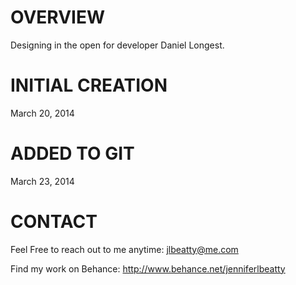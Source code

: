 OVERVIEW
============
Designing in the open for developer Daniel Longest.

INITIAL CREATION
================

March 20, 2014

ADDED TO GIT
============

March 23, 2014

CONTACT
=======

Feel Free to reach out to me anytime: jlbeatty@me.com

Find my work on Behance: http://www.behance.net/jenniferlbeatty